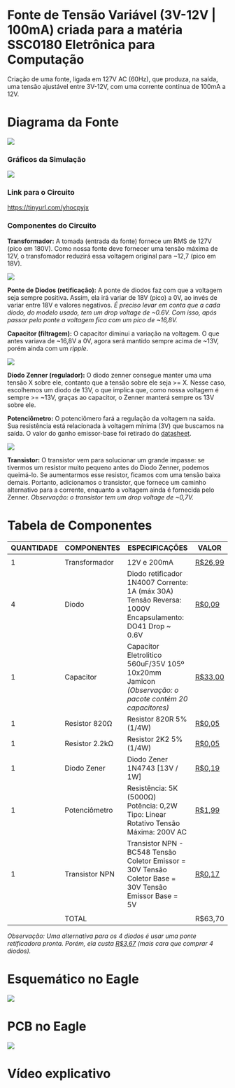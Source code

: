 # Fonte de Tensão Variável (3V-12V | 100mA) criada para a matéria SSC0180 Eletrônica para Computação
Criação de uma fonte, ligada em 127V AC (60Hz), que produza, na saída, uma tensão ajustável entre 3V-12V, com uma corrente contínua de 100mA a 12V.

# Diagrama da Fonte
<img src="images/circuito_principal.png">

### Gráficos da Simulação
<img src="images/graphs.png">

### Link para o Circuito
https://tinyurl.com/yhocpyjx

### Componentes do Circuito
**Transformador:** A tomada (entrada da fonte) fornece um RMS de 127V (pico em 180V). Como nossa fonte deve fornecer uma tensão máxima de 12V, o transfomador reduzirá essa voltagem original para ~12,7 (pico em 18V).

<img src="images/ratio_transf.png">

**Ponte de Diodos (retificação):** A ponte de diodos faz com que a voltagem seja sempre positiva. Assim, ela irá variar de 18V (pico) a 0V, ao invés de variar entre 18V e valores negativos. *É preciso levar em conta que a cada diodo, do modelo usado, tem um drop voltage de ~0.6V. Com isso, após passar pela ponte a voltagem fica com um pico de ~16,8V.*

**Capacitor (filtragem):** O capacitor diminui a variação na voltagem. O que antes variava de ~16,8V a 0V, agora será mantido sempre acima de ~13V, porém ainda com um *ripple*.

<img src="images/capacitor_calc.png">

**Diodo Zenner (regulador):** O diodo zenner consegue manter uma uma tensão X sobre ele, contanto que a tensão sobre ele seja >= X. Nesse caso, escolhemos um diodo de 13V, o que implica que, como nossa voltagem é sempre >= ~13V, graças ao capacitor, o Zenner manterá sempre os 13V sobre ele.

**Potenciômetro:** O potenciômero fará a regulação da voltagem na saída. Sua resistência está relacionada à voltagem mínima (3V) que buscamos na saída.
O valor do ganho emissor-base foi retirado do [datasheet](https://storage.googleapis.com/baudaeletronicadatasheet/BC548.pdf).

<img src="images/potenciometer_calc.png">

**Transistor:** O transistor vem para solucionar um grande impasse: se tivermos um resistor muito pequeno antes do Diodo Zenner, podemos queimá-lo. Se aumentarmos esse resistor, ficamos com uma tensão baixa demais. Portanto, adicionamos o transistor, que fornece um caminho alternativo para a corrente, enquanto a voltagem ainda é fornecida pelo Zenner. *Observação: o transistor tem um drop voltage de ~0,7V.*

# Tabela de Componentes
| QUANTIDADE | COMPONENTES                      | ESPECIFICAÇÕES                                                                                         | VALOR   |
|------------|----------------------------------|--------------------------------------------------------------------------------------------------------|---------|
|            |                                  |                                                                                                        |         |
| 1          | Transformador                    | 12V e 200mA                                                                                            | [R$26,99](https://produto.mercadolivre.com.br/MLB-989883391-transformador-trafo-1212v-200ma-bivolt-eletronica-eletrica-_JM?quantity=1#position=1&type=item&tracking_id=9abf8c61-6492-4e02-bb1d-d1a22f9b055d) |
| 4          | Diodo                            | Diodo retificador 1N4007 Corrente: 1A (máx 30A) Tensão Reversa: 1000V Encapsulamento: DO41 Drop ~ 0.6V | [R$0,09](https://www.baudaeletronica.com.br/diodo-1n4007.html?gclid=Cj0KCQjw9O6HBhCrARIsADx5qCTZRs8827yWnuqn_rv3Ij3qEQxVY_09_uGePRtv_29eelllDUmAbkMaAg4UEALw_wcB)  |
| 1          | Capacitor                        | Capacitor Eletrolitico 560uF/35V 105º 10x20mm Jamicon *(Observação: o pacote contém 20 capacitores)*   | [R$33,00](https://produto.mercadolivre.com.br/MLB-1475170977-20x-capacitor-eletrolitico-560uf35v-105-10x20mm-jamicon-_JM#position=11&search_layout=grid&type=item&tracking_id=d6712f2f-4ab5-47d6-9b20-7cae78e0499e) |
| 1          | Resistor 820Ω                    | Resistor 820R 5% (1/4W)                                                                                | [R$0,05](https://www.baudaeletronica.com.br/resistor-820r-5-1-4w.html?gclid=Cj0KCQjw9O6HBhCrARIsADx5qCR9RudG1rP_FJgogkOfkfuI2sWdrbxFK0PX21QT6X16g423rBAzVqQaAsp8EALw_wcB)  |
| 1          | Resistor 2.2kΩ                   | Resistor 2K2 5% (1/4W)                                                                                 | [R$0,05](https://www.baudaeletronica.com.br/resistor-2k2-5-1-4w.html?gclid=Cj0KCQjw9O6HBhCrARIsADx5qCRo7-vCXXH33RctZq-iOnZyAB6-hpCe7Pgjyf3LAdWZnwHJX3g_CeoaAjy7EALw_wcB)  |
| 1          | Diodo Zener                      | Diodo Zener 1N4743 [13V / 1W]                                                                          | [R$0,19](https://www.baudaeletronica.com.br/diodo-zener-1n4743-13v-1w.html?gclid=Cj0KCQjw9O6HBhCrARIsADx5qCRGEg7XYb5aGn0Z1I7SknzJJUa22MIMlAllDVkbJLwXGaiSqqB_TRgaAr4zEALw_wcB)  |
| 1          | Potenciômetro                    | Resistência: 5K (5000Ω) Potência: 0,2W Tipo: Linear Rotativo Tensão Máxima: 200V AC                    | [R$1,99](https://www.baudaeletronica.com.br/potenciometro-linear-de-5k-5000.html?gclid=Cj0KCQjw9O6HBhCrARIsADx5qCTMHQAI6sTi7lzOAkH93KXrArQTBYsat9axisSIV9KvZKRZh8o5E2gaAq9zEALw_wcB)  |
| 1          | Transistor NPN                   | Transistor NPN - BC548 Tensão Coletor Emissor = 30V Tensão Coletor Base = 30V Tensão Emissor Base = 5V | [R$0,17](https://www.baudaeletronica.com.br/transistor-npn-bc548.html?gclid=Cj0KCQjw9O6HBhCrARIsADx5qCTKld_1td4uUaTiKCKmKWoJH7SuCkTWpAj7Gklsygzx7BwEpjZNft0aAkPSEALw_wcB) |
|  |                       |                                                                                          |    |
|  |           TOTAL            |                                                                     | R$63,70  |

*Observação: Uma alternativa para os 4 diodos é usar uma ponte retificadora pronta. Porém, ela custa [R$3,67](https://www.baudaeletronica.com.br/ponte-retificadora-kbpc1010.html?gclid=Cj0KCQjw9O6HBhCrARIsADx5qCQYwFLU2LKIdpeqMmVVPR_0hlOLdElUAwMhi0hp5ZJfor1AFRECoXEaAkDmEALw_wcB) (mais cara que comprar 4 diodos).*

# Esquemático no Eagle
<img src="images/schematic.jpg">

# PCB no Eagle
<img src="images/pcb_eagle.jpg">

# Vídeo explicativo
<!-- Adiciona Vídeo -->
